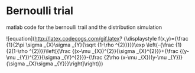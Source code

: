 # Bernoulli trial
matlab code for the bernoulli trail and the distribution simulation

![equation](http://latex.codecogs.com/gif.latex? {\displaystyle f(x,y)={\frac {1}{2\pi \sigma _{X}\sigma _{Y}{\sqrt {1-\rho ^{2}}}}}\exp \left(-{\frac {1}{2(1-\rho ^{2})}}\left[{\frac {(x-\mu _{X})^{2}}{\sigma _{X}^{2}}}+{\frac {(y-\mu _{Y})^{2}}{\sigma _{Y}^{2}}}-{\frac {2\rho (x-\mu _{X})(y-\mu _{Y})}{\sigma _{X}\sigma _{Y}}}\right]\right)})
